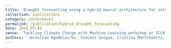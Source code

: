 ```yaml
---
title: 'Drought forecasting using a hybrid neural architecture for integrating time series and static data'
collection: publications
category: conferences
permalink: /publication/hybrid_drought_forecasting
date: 2025-03-05
venue: 'Tackling Climate Change with Machine Learning workshop at ICLR'
authors: '<b>Julian Agudelo</b>, Vincent Guigue, Cristina Manfredotti, Hadrien Piot.'
---
```

